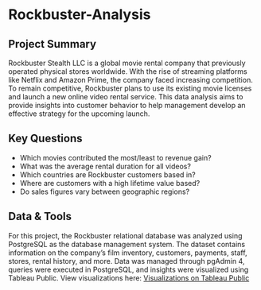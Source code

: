 # Rockbuster-Analysis
## Project Summary
Rockbuster Stealth LLC is a global movie rental company that previously operated physical stores worldwide. With the rise of streaming platforms like Netflix and Amazon Prime, the company faced increasing competition. To remain competitive, Rockbuster plans to use its existing movie licenses and launch a new online video rental service.
This data analysis aims to provide insights into customer behavior to help management develop an effective strategy for the upcoming launch.
## Key Questions
- Which movies contributed the most/least to revenue gain?
- What was the average rental duration for all videos?
- Which countries are Rockbuster customers based in?
- Where are customers with a high lifetime value based?
- Do sales figures vary between geographic regions?
## Data & Tools
For this project, the Rockbuster relational database was analyzed using PostgreSQL as the database management system. The dataset contains information on the company’s film inventory, customers, payments, staff, stores, rental history, and more.
Data was managed through pgAdmin 4, queries were executed in PostgreSQL, and insights were visualized using Tableau Public.
View visualizations here: [Visualizations on Tableau Public](https://public.tableau.com/app/profile/maja.u/viz/RockbusterStealthLLC_17562229657420/Story1)
